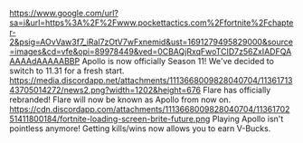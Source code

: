 https://www.google.com/url?sa=i&url=https%3A%2F%2Fwww.pockettactics.com%2Ffortnite%2Fchapter-2&psig=AOvVaw3f7_iRal7zOtV7wFxnemid&ust=1691279495829000&source=images&cd=vfe&opi=89978449&ved=0CBAQjRxqFwoTCID7z56ZxIADFQAAAAAdAAAAABBP
Apollo is now officially Season 11!
We've decided to switch to 11.31 for a fresh start.
https://media.discordapp.net/attachments/1113668009828040704/1136171343705014272/news2.png?width=1202&height=676
Flare has officially rebranded!
Flare will now be known as Apollo from now on.
https://cdn.discordapp.com/attachments/1113668009828040704/1136170251411800184/fortnite-loading-screen-brite-future.png
Playing Apollo isn't pointless anymore!
Getting kills/wins now allows you to earn V-Bucks. 
